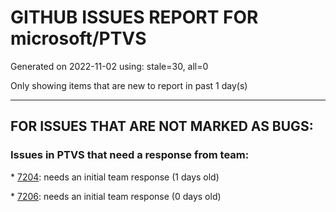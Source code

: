 
# GITHUB ISSUES REPORT FOR microsoft/PTVS


Generated on 2022-11-02 using: stale=30, all=0


Only showing items that are new to report in past 1 day(s)


---

## FOR ISSUES THAT ARE NOT MARKED AS BUGS:


### Issues in PTVS that need a response from team:


\* [7204](https://github.com/microsoft/PTVS/issues/7204 "Add New Item in web template doesn't work."): needs an initial team response (1 days old)

\* [7206](https://github.com/microsoft/PTVS/issues/7206 "The active environment doesn't change with the Cookiecutter Explorer is open"): needs an initial team response (0 days old)
